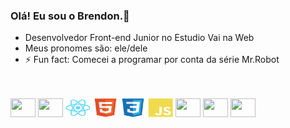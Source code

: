 ### Olá! Eu sou o Brendon.👋

-  Desenvolvedor Front-end Junior no Estudio Vai na Web
-  Meus pronomes são: ele/dele
- ⚡ Fun fact: Comecei  a programar por conta da série Mr.Robot
<br>

<div style="display: inline_block"><br>
  
  
  <img  align="center"  height="30" width="40" src="https://cdn.jsdelivr.net/gh/devicons/devicon/icons/dart/dart-original-wordmark.svg" >
  <img  align="center"  height="30" width="40" src="https://cdn.jsdelivr.net/gh/devicons/devicon/icons/flutter/flutter-original.svg" />
  <img align="center"  height="30" width="40" src="https://raw.githubusercontent.com/devicons/devicon/master/icons/react/react-original.svg">
  <img align="center" height="30" width="40" src="https://raw.githubusercontent.com/devicons/devicon/master/icons/html5/html5-original.svg">
  <img align="center"  height="30" width="40" src="https://raw.githubusercontent.com/devicons/devicon/master/icons/css3/css3-original.svg">
  <img align="center" alt="Rafa-Js" height="30" width="40" src="https://raw.githubusercontent.com/devicons/devicon/master/icons/javascript/javascript-plain.svg">
  <img align="center"  height="30" width="40" src="https://cdn.jsdelivr.net/gh/devicons/devicon/icons/git/git-original.svg">
  <img align="center"  height="30" width="40" src="https://cdn.jsdelivr.net/gh/devicons/devicon/icons/bootstrap/bootstrap-original.svg">
 <img align="center"  height="30" width="40" src="https://cdn.jsdelivr.net/gh/devicons/devicon/icons/ubuntu/ubuntu-plain.svg">         
</div>
